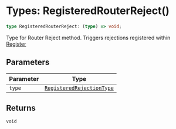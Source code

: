 # Types: RegisteredRouterReject()

```ts
type RegisteredRouterReject: (type) => void;
```

Type for Router Reject method. Triggers rejections registered within [Register](../interfaces/Register.md)

## Parameters

| Parameter | Type |
| ------ | ------ |
| `type` | [`RegisteredRejectionType`](RegisteredRejectionType.md) |

## Returns

`void`
